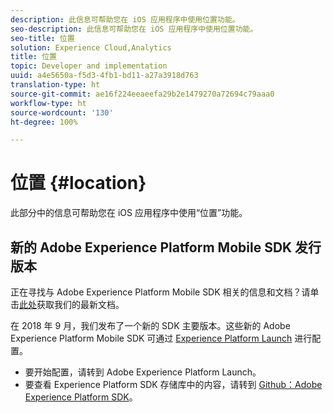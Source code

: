 ```yaml
---
description: 此信息可帮助您在 iOS 应用程序中使用位置功能。
seo-description: 此信息可帮助您在 iOS 应用程序中使用位置功能。
seo-title: 位置
solution: Experience Cloud,Analytics
title: 位置
topic: Developer and implementation
uuid: a4e5650a-f5d3-4fb1-bd11-a27a3918d763
translation-type: ht
source-git-commit: ae16f224eeaeefa29b2e1479270a72694c79aaa0
workflow-type: ht
source-wordcount: '130'
ht-degree: 100%

---
```



# 位置 {#location}

此部分中的信息可帮助您在 iOS 应用程序中使用“位置”功能。

## 新的 Adobe Experience Platform Mobile SDK 发行版本

正在寻找与 Adobe Experience Platform Mobile SDK 相关的信息和文档？请单击[此处](https://aep-sdks.gitbook.io/docs/)获取我们的最新文档。

在 2018 年 9 月，我们发布了一个新的 SDK 主要版本。这些新的 Adobe Experience Platform Mobile SDK 可通过 [Experience Platform Launch](https://www.adobe.com/cn/experience-platform/launch.html) 进行配置。

* 要开始配置，请转到 Adobe Experience Platform Launch。
* 要查看 Experience Platform SDK 存储库中的内容，请转到 [Github：Adobe Experience Platform SDK](https://github.com/Adobe-Marketing-Cloud/acp-sdks)。
